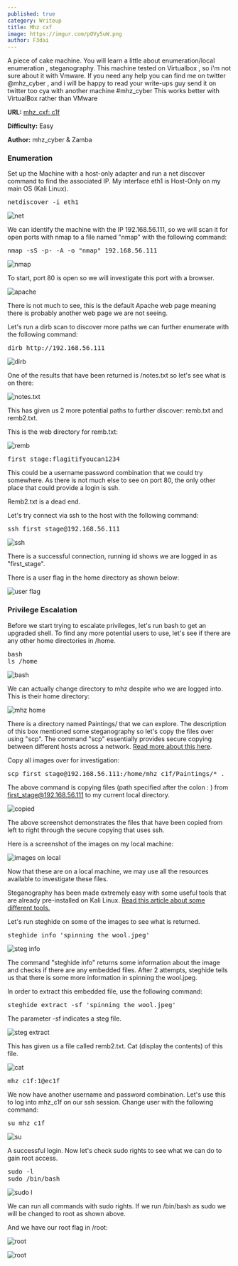 ```yaml
---
published: true
category: Writeup
title: Mhz cxf
image: https://imgur.com/pOVy5uW.png
author: F3dai
---
```


A piece of cake machine. You will learn a little about enumeration/local enumeration , steganography. This machine tested on Virtualbox , so i'm not sure about it with Vmware. 
If you need any help you can find me on twitter @mhz_cyber , and i will be happy to read your write-ups guy send it on twitter too
cya with another machine #mhz_cyber
This works better with VirtualBox rather than VMware 

**URL:** [mhz_cxf: c1f](https://www.vulnhub.com/entry/mhz_cxf-c1f,471/)

**Difficulty:** Easy

**Author:** mhz_cyber & Zamba

### Enumeration

Set up the Machine with a host-only adapter and run a net discover command to find the associated IP. My interface eth1 is Host-Only on my main OS (Kali Linux).

<pre>netdiscover -i eth1</pre>

![net](https://imgur.com/Gb2G2uZ.png)

We can identify the machine with the IP 192.168.56.111, so we will scan it for open ports with nmap to a file named "nmap" with the following command:

<pre>nmap -sS -p- -A -o "nmap" 192.168.56.111</pre>

![nmap](https://imgur.com/FZx3ZZJ.png)

To start, port 80 is open so we will investigate this port with a browser.

![apache](https://imgur.com/pOVy5uW.png)

There is not much to see, this is the default Apache web page meaning there is probably another web page we are not seeing.

Let's run a dirb scan to discover more paths we can further enumerate with the following command:

<pre>dirb http://192.168.56.111</pre>

![dirb](https://imgur.com/MX3NuxV.png)

One of the results that have been returned is /notes.txt so let's see what is on there:

![notes.txt](https://imgur.com/7iKE70F.png)

This has given us 2 more potential paths to further discover: remb.txt and remb2.txt.

This is the web directory for remb.txt:

![remb](https://imgur.com/EpKhi3q.png)

<pre>first_stage:flagitifyoucan1234</pre>

This could be a username:password combination that we could try somewhere. As there is not much else to see on port 80, the only other place that could provide a login is ssh.

Remb2.txt is a dead end.

Let's try connect via ssh to the host with the following command:

<pre>ssh first_stage@192.168.56.111</pre>

![ssh](https://imgur.com/O0DLuZt.png)

There is a successful connection, running id shows we are logged in as "first_stage". 

There is a user flag in the home directory as shown below:

![user flag](https://imgur.com/wdAUmfG.png)

### Privilege Escalation

Before we start trying to escalate privileges, let's run bash to get an upgraded shell. To find any more potential users to use, let's see if there are any other home directories in /home. 

<pre>bash
ls /home</pre>

![bash](https://imgur.com/rdABCYk.png)

We can actually change directory to mhz despite who we are logged into. This is their home directory:

![mhz home](https://imgur.com/TTQ6E6c.png)

There is a directory named Paintings/ that we can explore. The description of this box mentioned some steganography so let's copy the files over using "scp". The command "scp" essentially provides secure copying between different hosts across a network. [Read more about this here](https://www.computerhope.com/unix/scp.htm).

Copy all images over for investigation:

<pre>scp first_stage@192.168.56.111:/home/mhz_c1f/Paintings/* .</pre>

The above command is copying files (path specified after the colon : ) from first_stage@192.168.56.111 to my current local directory. 

![copied](https://imgur.com/bEnTXeX.png)

The above screenshot demonstrates the files that have been copied from left to right through the secure copying that uses ssh.

Here is a screenshot of the images on my local machine:

![images on local](https://imgur.com/Vp3jzdH.png)

Now that these are on a local machine, we may use all the resources available to investigate these files.

Steganography has been made extremely easy with some useful tools that are already pre-installed on Kali Linux. [Read this article about some different tools.](https://www.yeahhub.com/use-steghide-stegosuite-steganography-tools-kali-linux/)

Let's run steghide on some of the images to see what is returned.

<pre>steghide info 'spinning the wool.jpeg'</pre>

![steg info](https://imgur.com/u4OT49S.png)

The command "steghide info" returns some information about the image and checks if there are any embedded files. After 2 attempts, steghide tells us that there is some more information in spinning the wool.jpeg.

In order to extract this embedded file, use the following command:

<pre>steghide extract -sf 'spinning the wool.jpeg'</pre>

The parameter -sf indicates a steg file.

![steg extract](https://imgur.com/I61wmYT.png)

This has given us a file called remb2.txt. Cat (display the contents) of this file.

![cat](https://imgur.com/I61wmYT.png)

<pre>mhz_c1f:1@ec1f</pre>

We now have another username and password combination. Let's use this to log into mhz_c1f on our ssh session. Change user with the following command:

<pre>su mhz_c1f</pre>

![su](https://imgur.com/SsPnXhS.png)

A successful login. Now let's check sudo rights to see what we can do to gain root access.

<pre>sudo -l
sudo /bin/bash</pre>

![sudo l](https://imgur.com/OGoOtT0.png)

We can run all commands with sudo rights. If we run /bin/bash as sudo we will be changed to root as shown above.

And we have our root flag in /root:

![root](https://i.imgur.com/M6RTlXs.png)



![root](https://imgur.com/M6RTlXs.png)
